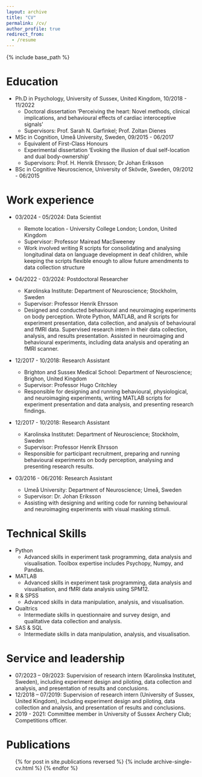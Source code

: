 ```yaml
---
layout: archive
title: "CV"
permalink: /cv/
author_profile: true
redirect_from:
  - /resume
---
```


{% include base_path %}

Education
======
* Ph.D in Psychology, University of Sussex, United Kingdom, 10/2018 - 11/2022
  * Doctoral dissertation ‘Perceiving the heart: Novel methods, clinical implications, and behavioural effects of cardiac interoceptive signals’
  * Supervisors: Prof. Sarah N. Garfinkel; Prof. Zoltan Dienes
* MSc in Cognition, Umeå University, Sweden, 09/2015 - 06/2017
  * Equivalent of First-Class Honours
  * Experimental dissertation ‘Evoking the illusion of dual self-location and dual body-ownership’
  * Supervisors: Prof. H. Henrik Ehrsson; Dr Johan Eriksson
* BSc in Cognitive Neuroscience, University of Skövde, Sweden, 09/2012 - 06/2015

Work experience
======
* 03/2024 - 05/2024: Data Scientist
  * Remote location - University College London; London, United Kingdom
  * Supervisor: Professor Mairead MacSweeney
  * Work involved writing R scripts for consolidating and analysing longitudinal data on language development in deaf children, while keeping the scripts flexible enough to allow future amendments to data collection structure

* 04/2022 - 03/2024: Postdoctoral Researcher
  * Karolinska Institute: Department of Neuroscience; Stockholm, Sweden
  * Supervisor: Professor Henrik Ehrsson
  * Designed and conducted behavioural and neuroimaging experiments on body perception. Wrote Python, MATLAB, and R scripts for experiment presentation, data collection, and analysis of behavioural and fMRI data. Supervised research intern in their data collection, analysis, and results presentation. Assisted in neuroimaging and behavioural experiments, including data analysis and operating an fMRI scanner. 

* 12/2017 - 10/2018: Research Assistant
  * Brighton and Sussex Medical School: Department of Neuroscience; Brighon, United Kingdom
  * Supervisor: Professor Hugo Critchley
  * Responsible for designing and running behavioural, physiological, and neuroimaging experiments, writing MATLAB scripts for experiment presentation and data analysis, and presenting research findings.

* 12/2017 - 10/2018: Research Assistant
  * Karolinska Institutet: Department of Neuroscience; Stockholm, Sweden
  * Supervisor: Professor Henrik Ehrsson
  * Responsible for participant recruitment, preparing and running behavioural experiments on body perception, analysing and presenting research results. 

* 03/2016 - 06/2016: Research Assistant
  * Umeå University: Department of Neuroscience; Umeå, Sweden
  * Supervisor: Dr. Johan Eriksson
  * Assisting with designing and writing code for running behavioural and neuroimaging experiments with visual masking stimuli.

Technical Skills
======
* Python
  * Advanced skills in experiment task programming, data analysis and visualisation. Toolbox expertise includes Psychopy, Numpy, and Pandas.
* MATLAB
  * Advanced skills in experiment task programming, data analysis and visualisation, and fMRI data analysis using SPM12.
* R & SPSS
  * Advanced skills in data manipulation, analysis, and visualisation.
* Qualtrics
  * Intermediate skills in questionnaire and survey design, and qualitative data collection and analysis. 
* SAS & SQL
  * Intermediate skills in data manipulation, analysis, and visualisation.
  
Service and leadership
======
* 07/2023 – 09/2023: Supervision of research intern (Karolinska Institutet, Sweden), including experiment design and piloting, data collection and analysis, and presentation of results and conclusions. 
* 12/2018 – 07/2019: Supervision of research intern (University of Sussex, United Kingdom), including experiment design and piloting, data collection and analysis, and presentation of results and conclusions.
* 2019 - 2021: Committee member in University of Sussex Archery Club; 
Competitions officer.

Publications
======
  <ul>{% for post in site.publications reversed %}
    {% include archive-single-cv.html %}
  {% endfor %}</ul>
